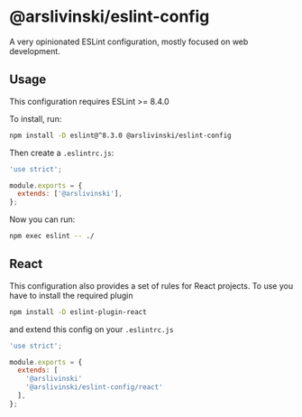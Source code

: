 # @arslivinski/eslint-config

A very opinionated ESLint configuration, mostly focused on web development.

## Usage

This configuration requires ESLint >= 8.4.0

To install, run:

```sh
npm install -D eslint@^8.3.0 @arslivinski/eslint-config
```

Then create a `.eslintrc.js`:

```js
'use strict';

module.exports = {
  extends: ['@arslivinski'],
};
```

Now you can run:

```sh
npm exec eslint -- ./
```

## React

This configuration also provides a set of rules for React projects. To use you
have to install the required plugin

```sh
npm install -D eslint-plugin-react
```

and extend this config on your `.eslintrc.js`

```js
'use strict';

module.exports = {
  extends: [
    '@arslivinski'
    '@arslivinski/eslint-config/react'
  ],
};
```

